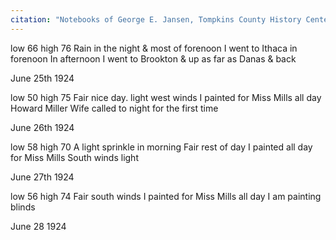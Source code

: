 ```yaml
---
citation: "Notebooks of George E. Jansen, Tompkins County History Center."
---
```


low 66 high 76  Rain in the night & most of forenoon  I went to Ithaca in forenoon  In afternoon I went to Brookton & up as far as Danas & back

June 25th 1924

low 50 high 75  Fair nice day. light west winds  I painted for Miss Mills all day  Howard Miller Wife called to night for the first time

June 26th 1924

low 58 high 70  A light sprinkle in morning  Fair rest of day  I painted all day for Miss Mills  South winds light

June 27th 1924

low 56 high 74  Fair south winds  I painted for Miss Mills all day  I am painting blinds

June 28 1924

